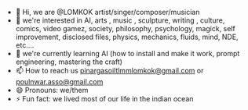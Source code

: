 - 👋 Hi, we are @LOMKOK artist/singer/composer/musician
- 👀 we're interested in AI, arts , music , sculpture, writing , culture, comics, video gamez, society, philosophy, psychology, magick, self improvement, disclosed files, physics, mechanics, fluids, mind, NDE, etc....
- 🌱 we're currently learning AI (how to install and make it work, prompt engineering, mastering the craft)
- 📫 How to reach us pinargasoiltlmmlomkok@gmail.com or poulnwar.asso@gmail.com
- 😄 Pronouns: we/them
- ⚡ Fun fact: we lived most of our life in the indian ocean

<!---
LOMKOK/LOMKOK is a ✨ special ✨ repository because its `README.md` (this file) appears on your GitHub profile.
You can click the Preview link to take a look at your changes.
--->
